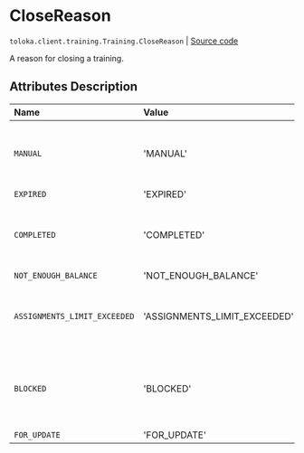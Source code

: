 # CloseReason
`toloka.client.training.Training.CloseReason` | [Source code](https://github.com/Toloka/toloka-kit/blob/v1.2.1/src/client/training.py#L62)

A reason for closing a training.

## Attributes Description

| Name | Value | Description |
| :------| :-----------| :----------|
`MANUAL`|'MANUAL'|<p>A training was closed by a requester.</p>
`EXPIRED`|'EXPIRED'|
`COMPLETED`|'COMPLETED'|<p>All linked pool tasks were completed.</p>
`NOT_ENOUGH_BALANCE`|'NOT_ENOUGH_BALANCE'|
`ASSIGNMENTS_LIMIT_EXCEEDED`|'ASSIGNMENTS_LIMIT_EXCEEDED'|<p>A limit of 2 millions assignments is reached.</p>
`BLOCKED`|'BLOCKED'|<p>The requester's account was blocked.</p>
`FOR_UPDATE`|'FOR_UPDATE'|
